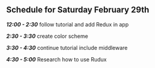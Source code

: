 ## Schedule for Saturday February 29th

***12:00 - 2:30*** follow tutorial and add Redux in app

***2:30 - 3:30*** create color scheme

***3:30 - 4:30*** continue tutorial include middleware

***4:30 - 5:00*** Research how to use Rudux
